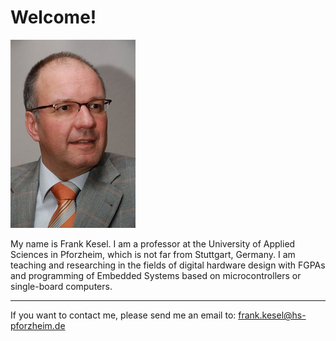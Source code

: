 # Welcome!

![Frank Kesel](kesel_very_small.png)

My name is Frank Kesel. I am a professor at the University of Applied Sciences in Pforzheim, which is not far from Stuttgart, Germany.
I am teaching and researching in the fields of digital hardware design with FGPAs and programming of Embedded Systems based on microcontrollers or single-board computers.

---

If you want to contact me, please send me an email to: frank.kesel@hs-pforzheim.de

